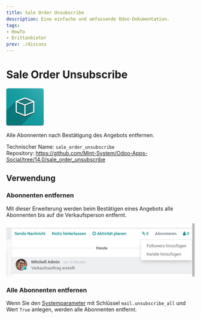 ```yaml
---
title: Sale Order Unsubscribe
description: Eine einfache und umfassende Odoo-Dokumentation.
tags:
- HowTo
- Drittanbieter
prev: ./discuss
---
```

# Sale Order Unsubscribe
![icon_oms_box](attachments/icon_oms_box.png)

Alle Abonnenten nach Bestätigung des Angebots entfernen.
 
Technischer Name: `sale_order_unsubscribe`\
Repository: <https://github.com/Mint-System/Odoo-Apps-Social/tree/14.0/sale_order_unsubscribe>

## Verwendung

### Abonnenten entfernen

Mit dieser Erweiterung werden beim Bestätigen eines Angebots alle Abonnenten bis auf die Verkaufsperson entfernt.

![](attachments/Sale%20Order%20Unsubscribe.png)

### Alle Abonnenten entfernen

Wenn Sie den [Systemparameter](Development.md#Systemparameter%20anlegen) mit Schlüssel `mail.unsubscribe_all` und Wert `True` anlegen, werden alle Abonnenten entfernt.